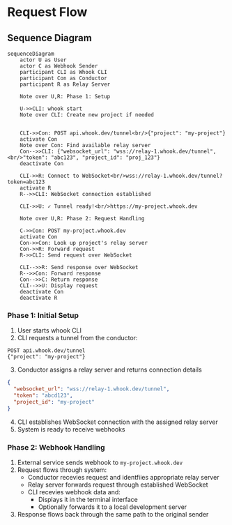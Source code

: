 # Request Flow

## Sequence Diagram

```mermaid
sequenceDiagram
    actor U as User
    actor C as Webhook Sender
    participant CLI as Whook CLI
    participant Con as Conductor
    participant R as Relay Server

    Note over U,R: Phase 1: Setup

    U->>CLI: whook start
    Note over CLI: Create new project if needed


    CLI->>Con: POST api.whook.dev/tunnel<br/>{"project": "my-project"}
    activate Con
    Note over Con: Find available relay server
    Con-->>CLI: {"websocket_url": "wss://relay-1.whook.dev/tunnel",<br/>"token": "abc123", "project_id": "proj_123"}
    deactivate Con

    CLI->>R: Connect to WebSocket<br/>wss://relay-1.whook.dev/tunnel?token=abc123
    activate R
    R-->>CLI: WebSocket connection established

    CLI->>U: ✓ Tunnel ready!<br/>https://my-project.whook.dev

    Note over U,R: Phase 2: Request Handling

    C->>Con: POST my-project.whook.dev
    activate Con
    Con->>Con: Look up project's relay server
    Con->>R: Forward request
    R->>CLI: Send request over WebSocket

    CLI-->>R: Send response over WebSocket
    R-->>Con: Forward response
    Con-->>C: Return response
    CLI-->>U: Display request
    deactivate Con
    deactivate R
```

### Phase 1: Initial Setup

1. User starts whook CLI
2. CLI requests a tunnel from the conductor:

```
POST api.whook.dev/tunnel
{"project": "my-project"}
```

3. Conductor assigns a relay server and returns connection details

```json
{
  "websocket_url": "wss://relay-1.whook.dev/tunnel",
  "token": "abcd123",
  "project_id": "my-project"
}
```

4. CLI establishes WebSocket connection with the assigned relay server
5. System is ready to receive webhooks

### Phase 2: Webhook Handling

1. External service sends webhook to `my-project.whook.dev`
2. Request flows through system:
   - Conductor recevies request and identfiies appropriate relay server
   - Relay server forwards request through established WebSocket
   - CLI recevies webhook data and:
     - Displays it in the terminal interface
     - Optionally forwards it to a local development server
3. Response flows back through the same path to the original sender
